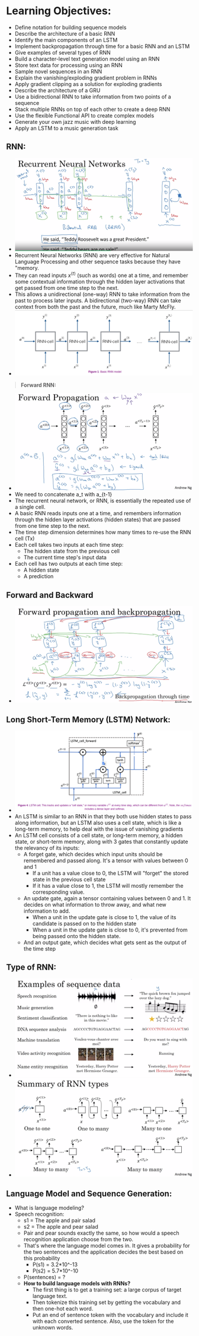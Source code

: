 # **Learning Objectives:**
  + Define notation for building sequence models
  + Describe the architecture of a basic RNN
  + Identify the main components of an LSTM
  + Implement backpropagation through time for a basic RNN and an LSTM
  + Give examples of several types of RNN
  + Build a character-level text generation model using an RNN
  + Store text data for processing using an RNN
  + Sample novel sequences in an RNN
  + Explain the vanishing/exploding gradient problem in RNNs
  + Apply gradient clipping as a solution for exploding gradients
  + Describe the architecture of a GRU
  + Use a bidirectional RNN to take information from two points of a sequence
  + Stack multiple RNNs on top of each other to create a deep RNN
  + Use the flexible Functional API to create complex models
  + Generate your own jazz music with deep learning
  + Apply an LSTM to a music generation task

## **RNN:**
  + ![RNN](https://github.com/denotevn/Deep-Learning-Specialization-Coursera/blob/main/C5%20-%20Sequence%20Models/Week%201/images/RNN.png)
  + Recurrent Neural Networks (RNN) are very effective for Natural Language Processing and other sequence tasks because they have "memory.
  + They can read inputs $x^{\langle t \rangle}$ (such as words) one at a time, and remember some contextual information through the hidden layer activations that get passed from one time step to the next.
  + This allows a unidirectional (one-way) RNN to take information from the past to process later inputs. A bidirectional (two-way) RNN can take context from both the past and the future, much like Marty McFly.
  + ![Basic RNN](https://github.com/denotevn/Deep-Learning-Specialization-Coursera/blob/main/C5%20-%20Sequence%20Models/Week%201/images/Basic%20RNN.png)
> **Forward RNN:**
  + ![Forward](https://github.com/denotevn/Deep-Learning-Specialization-Coursera/blob/main/C5%20-%20Sequence%20Models/Week%201/images/Forward%20RNN.png)
  + We need to concatenate a_t with a_{t-1}
  + The recurrent neural network, or RNN, is essentially the repeated use of a single cell.
  + A basic RNN reads inputs one at a time, and remembers information through the hidden layer activations (hidden states) that are passed from one time step to the next.
  + The time step dimension determines how many times to re-use the RNN cell (Tx)
  + Each cell takes two inputs at each time step:
     + The hidden state from the previous cell
     + The current time step's input data
  + Each cell has two outputs at each time step:
     + A hidden state
     + A prediction
## **Forward and Backward**
  + ![Forwawaed and backward](https://github.com/denotevn/Deep-Learning-Specialization-Coursera/blob/main/C5%20-%20Sequence%20Models/Week%201/images/Forward%20and%20Backward%20RNN.png)

## **Long Short-Term Memory (LSTM) Network:**
  + ![Basic LSTM](https://github.com/denotevn/Deep-Learning-Specialization-Coursera/blob/main/C5%20-%20Sequence%20Models/Week%201/images/LSTM.png)
  + An LSTM is similar to an RNN in that they both use hidden states to pass along information, but an LSTM also uses a cell state, which is like a long-term memory, to help deal with the issue of vanishing gradients
  + An LSTM cell consists of a cell state, or long-term memory, a hidden state, or short-term memory, along with 3 gates that constantly update the relevancy of its inputs:
    + A forget gate, which decides which input units should be remembered and passed along. It's a tensor with values between 0 and 1
      + If a unit has a value close to 0, the LSTM will "forget" the stored state in the previous cell state
      + If it has a value close to 1, the LSTM will mostly remember the corresponding value.
    + An update gate, again a tensor containing values between 0 and 1. It decides on what information to throw away, and what new information to add.
      + When a unit in the update gate is close to 1, the value of its candidate is passed on to the hidden state
      + When a unit in the update gate is close to 0, it's prevented from being passed onto the hidden state.
    + And an output gate, which decides what gets sent as the output of the time step
## **Type of RNN:**
  + ![Examples sequens input](https://github.com/denotevn/Deep-Learning-Specialization-Coursera/blob/main/C5%20-%20Sequence%20Models/Week%201/images/Examples%20sequens%20model.png)
  + ![Type](https://github.com/denotevn/Deep-Learning-Specialization-Coursera/blob/main/C5%20-%20Sequence%20Models/Week%201/images/Type%20RNN.png)

## **Language Model and Sequence Generation:**
  + What is language modeling?
  + Speech recognition:
    + s1 = The apple and pair salad
    + s2 = The apple and pear salad
    + Pair and pear sounds exactly the same, so how would a speech recognition application choose from the two.
    + That's where the language model comes in. It gives a probability for the two sentences and the application decides the best based on this probability
      + P(s1) = 3.2*10^-13
      + P(s2) = 5.7*10^-10
    + P(sentences) = ?
    + **How to build language models with RNNs?**
      + The first thing is to get a training set: a large corpus of target language text.
      + Then tokenize this training set by getting the vocabulary and then one-hot each word.
      + Put an end of sentence token <EOS> with the vocabulary and include it with each converted sentence. Also, use the token <UNK> for the unknown words.

